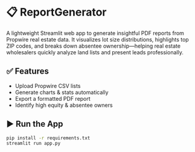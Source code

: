 # 📋 ReportGenerator

A lightweight Streamlit web app to generate insightful PDF reports from Propwire real estate data. It visualizes lot size distributions, highlights top ZIP codes, and breaks down absentee ownership—helping real estate wholesalers quickly analyze land lists and present leads professionally.

## ✅ Features

- Upload Propwire CSV lists
- Generate charts & stats automatically
- Export a formatted PDF report
- Identify high equity & absentee owners

## ▶️ Run the App

```bash
pip install -r requirements.txt
streamlit run app.py
